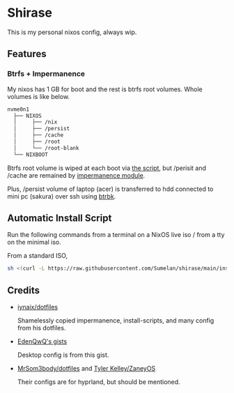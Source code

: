 # Shirase

This is my personal nixos config, always wip.

## Features

### Btrfs + Impermanence

My nixos has 1 GB for boot and the rest is btrfs root volumes. Whole volumes is
like below.

```sh
nvme0n1
  ├── NIXOS
  │     ├── /nix
  │     ├── /persist
  │     ├── /cache
  │     ├── /root
  │     └── /root-blank
  └── NIXBOOT
```

Btrfs root volume is wiped at each boot via
[the script](https://guekka.github.io/nixos-server-1/), but /perisit and /cache
are remained by
[impermanence module](https://github.com/nix-community/impermanence).

Plus, /persist volume of laptop (acer) is transferred to hdd connected to mini
pc (sakura) over ssh using [btrbk](https://github.com/digint/btrbk).

## Automatic Install Script

Run the following commands from a terminal on a NixOS live iso / from a tty on
the minimal iso.

From a standard ISO,

```sh
sh <(curl -L https://raw.githubusercontent.com/Sumelan/shirase/main/install.sh)
```

## Credits

- [iynaix/dotfiles](https://github.com/iynaix/dotfiles)

  Shamelessly copied impermanence, install-scripts, and many config from his
  dotfiles.

- [EdenQwQ's gists](https://gist.github.com/EdenQwQ)

  Desktop config is from this gist.

- [MrSom3body/dotfiles](https://github.com/MrSom3body/dotfiles) and
  [Tyler Kelley/ZaneyOS](https://gitlab.com/Zaney/zaneyos)

  Their configs are for hyprland, but should be mentioned.
